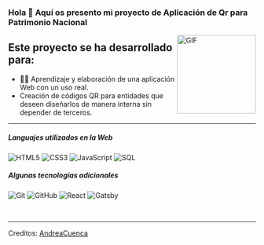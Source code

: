 ### Hola 👋 Aquí os presento mi proyecto de Aplicación de Qr para Patrimonio Nacional

<img align="right" alt="GIF" height="160px" src="https://media.giphy.com/media/Ah3zHH7hvsSB2/giphy.gif" />

## Este proyecto se ha desarrollado para:

- 👨‍💻 Aprendizaje y elaboración de una aplicación Web con un uso real.
- Creación de códigos QR para entidades que deseen diseñarlos de manera interna sin depender de terceros.

---

##### Languajes utilizados en la Web

![HTML5](https://img.shields.io/badge/-HTML5-000000?style=flat&logo=html5)
![CSS3](https://img.shields.io/badge/-CSS3-000000?style=flat&logo=c%2B%2B)
![JavaScript](https://img.shields.io/badge/-JavaScript-000000?style=flat&logo=javascript)
![SQL](https://img.shields.io/badge/-SQL-000000?style=flat&logo=postgresql)

##### Algunas tecnologías adicionales

![Git](https://img.shields.io/badge/-Git-222222?style=flat&logo=git&logoColor=F05032)
![GitHub](https://img.shields.io/badge/-GitHub-222222?style=flat&logo=github&logoColor=181717)
![React](https://img.shields.io/badge/-React-222222?style=flat&logo=React&logoColor=61DAFB)
![Gatsby](https://img.shields.io/badge/-Gatsby-222222?style=flat&logo=spring&logoColor=6DB33F)

<br/>

---

Creditos: [AndreaCuenca](https://github.com/00Andrea00)